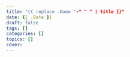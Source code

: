 ```yaml
---
title: "{{ replace .Name "-" " " | title }}"
date: {{ .Date }}
draft: false
tags: []
categories: []
topics: []
cover:
---
```


